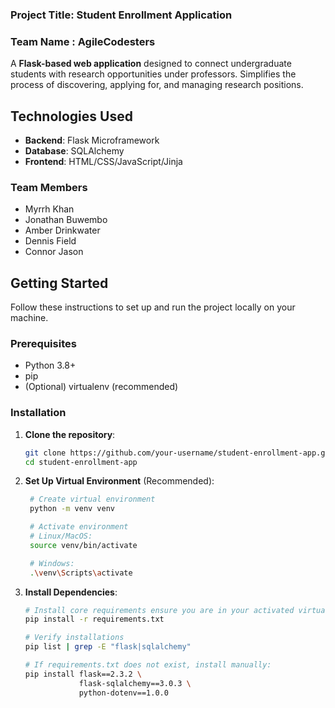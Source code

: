 ### Project Title: Student Enrollment Application

### Team Name : AgileCodesters
A **Flask-based web application** designed to connect undergraduate students with research opportunities under professors. Simplifies the process of discovering, applying for, and managing research positions.

## Technologies Used
- **Backend**: Flask Microframework
- **Database**: SQLAlchemy
- **Frontend**: HTML/CSS/JavaScript/Jinja

### Team Members
-   Myrrh Khan
-   Jonathan Buwembo
-   Amber Drinkwater
-   Dennis Field
-   Connor Jason

## Getting Started

Follow these instructions to set up and run the project locally on your machine.

### Prerequisites
- Python 3.8+
- pip
- (Optional) virtualenv (recommended)

### Installation
1. **Clone the repository**:
   ```bash
   git clone https://github.com/your-username/student-enrollment-app.git
   cd student-enrollment-app

2. **Set Up Virtual Environment** (Recommended):
   
   ```bash
    # Create virtual environment
    python -m venv venv

    # Activate environment
    # Linux/MacOS:  
    source venv/bin/activate  
   
    # Windows:
    .\venv\Scripts\activate


3. **Install Dependencies**:
   ```bash
   # Install core requirements ensure you are in your activated virtual environment
   pip install -r requirements.txt
   
   # Verify installations
   pip list | grep -E "flask|sqlalchemy"

   # If requirements.txt does not exist, install manually:
   pip install flask==2.3.2 \
               flask-sqlalchemy==3.0.3 \
               python-dotenv==1.0.0
